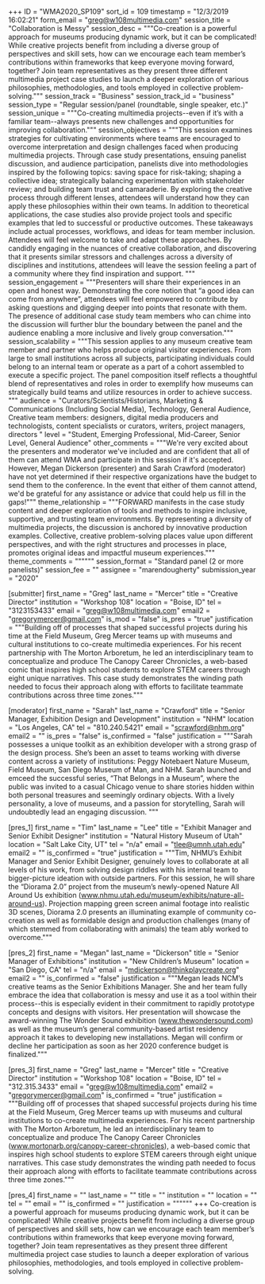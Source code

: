 +++
ID = "WMA2020_SP109"
sort_id = 109
timestamp = "12/3/2019 16:02:21"
form_email = "greg@w108multimedia.com"
session_title = "Collaboration is Messy"
session_desc = """Co-creation is a powerful approach for museums producing dynamic work, but it can be complicated! While creative projects benefit from including a diverse group of perspectives and skill sets, how can we encourage each team member’s contributions within frameworks that keep everyone moving forward, together? Join team representatives as they present three different multimedia project case studies to launch a deeper exploration of various philosophies, methodologies, and tools employed in collective problem-solving."""
session_track = "Business"
session_track_id = "business"
session_type = "Regular session/panel (roundtable, single speaker, etc.)"
session_unique = """Co-creating multimedia projects--even if it’s with a familiar team--always presents new challenges and opportunities for improving collaboration."""
session_objectives = """This session examines strategies for cultivating environments where teams are encouraged to overcome interpretation and design challenges faced when producing multimedia projects.  Through case study presentations, ensuing panelist discussion, and audience participation, panelists dive into methodologies inspired by the following topics: saving space for risk-taking; shaping a collective idea; strategically balancing experimentation with stakeholder review; and building team trust and camaraderie. By exploring the creative process through different lenses, attendees will understand how they can apply these philosophies within their own teams.  In addition to theoretical applications, the case studies also provide project tools and specific examples that led to successful or productive outcomes. These takeaways include actual processes, workflows, and ideas for team member inclusion. Attendees will feel welcome to take and adapt these approaches.       By candidly engaging in the nuances of creative collaboration, and discovering that it presents similar stressors and challenges across a diversity of disciplines and institutions, attendees will leave the session feeling a part of a community where they find inspiration and support. """
session_engagement = """Presenters will share their experiences in an open and honest way. Demonstrating the core notion that “a good idea can come from anywhere”, attendees will feel empowered to contribute by asking questions and digging deeper into points that resonate with them. The presence of additional case study team members who can chime into the discussion will further blur the boundary between the panel and the audience enabling a more inclusive and lively group conversation."""
session_scalability = """This session applies to any museum creative team member and partner who helps produce original visitor experiences. From large to small institutions across all subjects, participating individuals could belong to an internal team or operate as a part of a cohort assembled to execute a specific project. The panel composition itself reflects a thoughtful blend of representatives and roles in order to exemplify how museums can strategically build teams and utilize resources in order to achieve success. """
audience = "Curators/Scientists/Historians, Marketing & Communications (Including Social Media), Technology, General Audience, Creative team members: designers, digital media producers and technologists, content specialists or curators, writers, project managers, directors "
level = "Student, Emerging Professional, Mid-Career, Senior Level, General Audience"
other_comments = """We're very excited about the presenters and moderator we've included and are confident that all of them can attend WMA and participate in this session if it's accepted.  However, Megan Dickerson (presenter) and Sarah Crawford (moderator) have not yet determined if their respective organizations have the budget to send them to the conference.  In the event that either of them cannot attend, we'd be grateful for any assistance or advice that could help us fill in the gaps!"""
theme_relationship = """FORWARD manifests in the case study content and deeper exploration of tools and methods to inspire inclusive, supportive, and trusting team environments. By representing a diversity of multimedia projects, the discussion is anchored by innovative production examples. Collective, creative problem-solving places value upon different perspectives, and with the right structures and processes in place, promotes original ideas and impactful museum experiences."""
theme_comments = """"""
session_format = "Standard panel (2 or more panelists)"
session_fee = ""
assignee = "marendougherty"
submission_year = "2020"

[submitter]
first_name = "Greg"
last_name = "Mercer"
title = "Creative Director"
institution = "Workshop 108"
location = "Boise, ID"
tel = "3123153433"
email = "greg@w108multimedia.com"
email2 = "gregorymercer@gmail.com"
is_mod = "false"
is_pres = "true"
justification = """Building off of processes that shaped successful projects during his time at the Field Museum, Greg Mercer teams up with museums and cultural institutions to co-create multimedia experiences. For his recent partnership with The Morton Arboretum, he led an interdisciplinary team to conceptualize and produce The Canopy Career Chronicles, a web-based comic that inspires high school students to explore STEM careers through eight unique narratives. This case study demonstrates the winding path needed to focus their approach along with efforts to facilitate teammate contributions across three time zones."""

[moderator]
first_name = "Sarah"
last_name = "Crawford"
title = "Senior Manager, Exhibition Design and Development"
institution = "NHM"
location = "Los Angeles, CA"
tel = "810.240.5421"
email = "scrawford@nhm.org"
email2 = ""
is_pres = "false"
is_confirmed = "false"
justification = """Sarah possesses a unique toolkit as an exhibition developer with a strong grasp of the design process. She’s been an asset to teams working with diverse content across a variety of institutions: Peggy Notebaert Nature Museum, Field Museum, San Diego Museum of Man, and NHM. Sarah launched and emceed the successful series, “That Belongs in a Museum”, where the public was invited to a casual Chicago venue to share stories hidden within both personal treasures and seemingly ordinary objects. With a lively personality, a love of museums, and a passion for storytelling, Sarah will undoubtedly lead an engaging discussion. """

[pres_1]
first_name = "Tim"
last_name = "Lee"
title = "Exhibit Manager and Senior Exhibit Designer"
institution = "Natural History Museum of Utah"
location = "Salt Lake City, UT"
tel = "n/a"
email = "tlee@umnh.utah.edu"
email2 = ""
is_confirmed = "true"
justification = """Tim, NHMU’s Exhibit Manager and Senior Exhibit Designer, genuinely loves to collaborate at all levels of his work, from solving design riddles with his internal team to bigger-picture ideation with outside partners. For this session, he will share the “Diorama 2.0” project from the museum’s newly-opened Nature All Around Us exhibition (www.nhmu.utah.edu/museum/exhibits/nature-all-around-us). Projection mapping green screen animal footage into realistic 3D scenes, Diorama 2.0 presents an illuminating example of community co-creation as well as formidable design and production challenges (many of which stemmed from collaborating with animals) the team ably worked to overcome."""

[pres_2]
first_name = "Megan"
last_name = "Dickerson"
title = "Senior Manager of Exhibitions"
institution = "New Children’s Museum"
location = "San Diego, CA"
tel = "n/a"
email = "mdickerson@thinkplaycreate.org"
email2 = ""
is_confirmed = "false"
justification = """Megan leads NCM’s creative teams as the Senior Exhibitions Manager. She and her team fully embrace the idea that collaboration is messy and use it as a tool within their process--this is especially evident in their commitment to rapidly prototype concepts and designs with visitors. Her presentation will showcase the award-winning The Wonder Sound exhibition (www.thewondersound.com) as well as the museum’s general community-based artist residency approach it takes to developing new installations. Megan will confirm or decline her participation as soon as her 2020 conference budget is finalized."""

[pres_3]
first_name = "Greg"
last_name = "Mercer"
title = "Creative Director"
institution = "Workshop 108"
location = "Boise, ID"
tel = "312.315.3433"
email = "greg@w108multimedia.com"
email2 = "gregorymercer@gmail.com"
is_confirmed = "true"
justification = """Building off of processes that shaped successful projects during his time at the Field Museum, Greg Mercer teams up with museums and cultural institutions to co-create multimedia experiences. For his recent partnership with The Morton Arboretum, he led an interdisciplinary team to conceptualize and produce The Canopy Career Chronicles (www.mortonarb.org/canopy-career-chronicles), a web-based comic that inspires high school students to explore STEM careers through eight unique narratives. This case study demonstrates the winding path needed to focus their approach along with efforts to facilitate teammate contributions across three time zones."""

[pres_4]
first_name = ""
last_name = ""
title = ""
institution = ""
location = ""
tel = ""
email = ""
is_confirmed = ""
justification = """"""
+++
Co-creation is a powerful approach for museums producing dynamic work, but it can be complicated! While creative projects benefit from including a diverse group of perspectives and skill sets, how can we encourage each team member’s contributions within frameworks that keep everyone moving forward, together? Join team representatives as they present three different multimedia project case studies to launch a deeper exploration of various philosophies, methodologies, and tools employed in collective problem-solving.